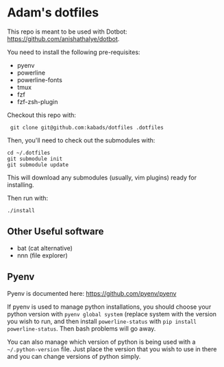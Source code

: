 # Adam's dotfiles

This repo is meant to be used with Dotbot: https://github.com/anishathalye/dotbot. 

You need to install the following pre-requisites:

 - pyenv
 - powerline
 - powerline-fonts
 - tmux
 - fzf
 - fzf-zsh-plugin

 Checkout this repo with:

     git clone git@github.com:kabads/dotfiles .dotfiles

Then, you'll need to check out the submodules with:

    cd ~/.dotfiles
    git submodule init
    git submodule update

This will download any submodules (usually, vim plugins) ready for installing. 

Then run with:

    ./install

## Other Useful software 
- bat (cat alternative)
- nnn (file explorer)

## Pyenv

Pyenv is documented here: https://github.com/pyenv/pyenv

If pyenv is used to manage python installations, you should choose your python version with `pyenv global system` (replace system with the version you wish to run, and then install `powerline-status` with `pip install powerline-status`. Then bash problems will go away.

You can also manage which version of python is being used with a `~/.python-version` file. Just place the version that you wish to use in there and you can change versions of python simply. 
